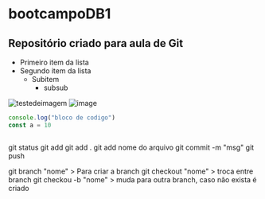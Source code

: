 # bootcampoDB1

## Repositório criado para aula de Git

- Primeiro item da lista
- Segundo item da lista
  - Subitem
    - subsub
 
 ![testedeimagem](https://upload.wikimedia.org/wikipedia/commons/thumb/4/48/Markdown-mark.svg/800px-Markdown-mark.svg.png)
 ![image](https://github.com/Phtessarolo/bootcampoDB1/assets/123336437/bb32aa23-6d26-46b3-b271-4da8e01f5176)
 
 ```js
 console.log("bloco de codigo")
 const a = 10
 ```
 
 ![]()

git status
git add
git add .
git add nome do arquivo
git commit -m "msg"
git push

 git branch "nome" > Para criar a branch
 git checkout "nome" > troca entre branch
 git checkou -b "nome" > muda para outra branch, caso não exista é criado
 



 
 
 
 

